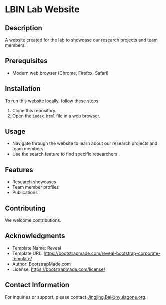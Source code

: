 # LBIN Lab Website

## Description

A website created for the lab to showcase our research projects and team members.

## Prerequisites

- Modern web browser (Chrome, Firefox, Safari)

## Installation

To run this website locally, follow these steps:

1. Clone this repository.
2. Open the `index.html` file in a web browser.

## Usage

- Navigate through the website to learn about our research projects and team members.
- Use the search feature to find specific researchers.

## Features

- Research showcases
- Team member profiles
- Publications

## Contributing

We welcome contributions. 


## Acknowledgments

- Template Name: Reveal
- Template URL: https://bootstrapmade.com/reveal-bootstrap-corporate-template/
- Author: BootstrapMade.com
- License: https://bootstrapmade.com/license/

## Contact Information

For inquiries or support, please contact Jingjing.Bai@nyulagone.org.
